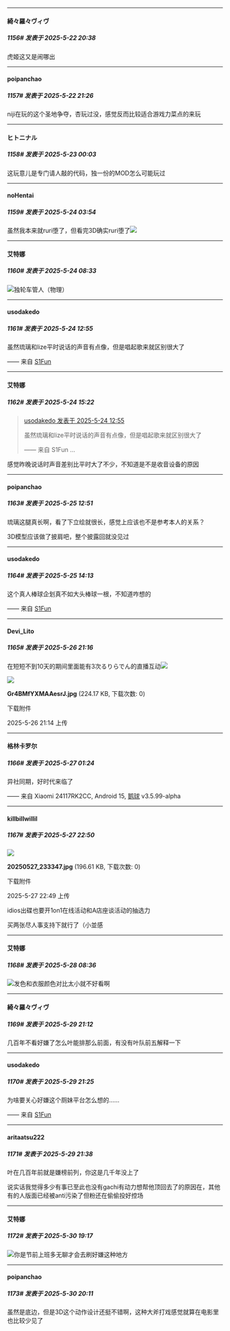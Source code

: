 ﻿
*****

####  綺々羅々ヴィヴ  
##### 1156#       发表于 2025-5-22 20:38

虎姬这又是闹哪出


*****

####  poipanchao  
##### 1157#       发表于 2025-5-22 21:26

niji在玩的这个圣地争夺，杏玩过没，感觉反而比较适合游戏力菜点的来玩


*****

####  ヒトニナル  
##### 1158#       发表于 2025-5-23 00:03

这玩意儿是专门请人敲的代码，独一份的MOD怎么可能玩过


*****

####  noHentai  
##### 1159#       发表于 2025-5-24 03:54

虽然我本来就ruri堕了，但看完3D确实ruri堕了<img src="https://static.stage1st.com/image/smiley/face2017/077.png" referrerpolicy="no-referrer">


*****

####  艾特娜  
##### 1160#       发表于 2025-5-24 08:33

<img src="https://static.stage1st.com/image/smiley/face2017/037.png" referrerpolicy="no-referrer">独轮车管人（物理）


*****

####  usodakedo  
##### 1161#       发表于 2025-5-24 12:55

虽然琉璃和lize平时说话的声音有点像，但是唱起歌来就区别很大了

—— 来自 [S1Fun](https://s1fun.koalcat.com)


*****

####  艾特娜  
##### 1162#       发表于 2025-5-24 15:22

<blockquote><a href="httphttps://stage1st.com/2b/forum.php?mod=redirect&amp;goto=findpost&amp;pid=67846805&amp;ptid=2171972" target="_blank">usodakedo 发表于 2025-5-24 12:55</a>

虽然琉璃和lize平时说话的声音有点像，但是唱起歌来就区别很大了

—— 来自 S1Fun ...</blockquote>
感觉昨晚说话时声音差别比平时大了不少，不知道是不是收音设备的原因


*****

####  poipanchao  
##### 1163#       发表于 2025-5-25 12:51

琉璃这腿真长啊，看了下立绘就很长，感觉上应该也不是参考本人的关系？

3D模型应该做了披肩吧，整个披露回就没见过


*****

####  usodakedo  
##### 1164#       发表于 2025-5-25 14:13

这个真人棒球企划真不如大头棒球一根，不知道咋想的

—— 来自 [S1Fun](https://s1fun.koalcat.com)


*****

####  Devi_Lito  
##### 1165#       发表于 2025-5-26 21:16

在短短不到10天的期间里面能有3次るりらでん的直播互动<img src="https://static.stage1st.com/image/smiley/face2017/039.png" referrerpolicy="no-referrer">

<img src="https://img.stage1st.com/forum/202505/26/211449jlg9177gns2nhm2g.jpg" referrerpolicy="no-referrer">

<strong>Gr4BMfYXMAAesrJ.jpg</strong> (224.17 KB, 下载次数: 0)

下载附件

2025-5-26 21:14 上传


*****

####  格林卡罗尔  
##### 1166#       发表于 2025-5-27 01:24

异社同期，好时代来临了

—— 来自 Xiaomi 24117RK2CC, Android 15, [鹅球](https://www.pgyer.com/xfPejhuq) v3.5.99-alpha


*****

####  killbillwillil  
##### 1167#       发表于 2025-5-27 22:50

<img src="https://img.stage1st.com/forum/202505/27/224922aaaoizap8atakbpp.jpg" referrerpolicy="no-referrer">

<strong>20250527_233347.jpg</strong> (196.61 KB, 下载次数: 0)

下载附件

2025-5-27 22:49 上传

idios出碟也要开1on1在线活动和A店座谈活动的抽选力

买两张尽人事支持下就行了（小並感


*****

####  艾特娜  
##### 1168#       发表于 2025-5-28 08:36

<img src="https://static.stage1st.com/image/smiley/face2017/009.gif" referrerpolicy="no-referrer">发色和衣服颜色对比太小就不好看啊


*****

####  綺々羅々ヴィヴ  
##### 1169#       发表于 2025-5-29 21:12

几百年不看好嫌了怎么叶能排那么前面，有没有叶队前五解释一下


*****

####  usodakedo  
##### 1170#       发表于 2025-5-29 21:25

为啥要关心好嫌这个厕妹平台怎么想的……

—— 来自 [S1Fun](https://s1fun.koalcat.com)


*****

####  aritaatsu222  
##### 1171#       发表于 2025-5-29 21:38

叶在几百年前就是嫌榜前列，你这是几千年没上了

说实话我觉得多少有事已至此也没有gachi有动力想帮他顶回去了的原因在，其他有的人版面已经被anti污染了但粉还在偷偷投好控场


*****

####  艾特娜  
##### 1172#       发表于 2025-5-30 19:17

<img src="https://static.stage1st.com/image/smiley/face2017/009.gif" referrerpolicy="no-referrer">你是节前上班多无聊才会去刷好嫌这种地方


*****

####  poipanchao  
##### 1173#       发表于 2025-5-30 20:11

虽然是底边，但是3D这个动作设计还挺不错啊，这种大斧打戏感觉就算在电影里也比较少见了

